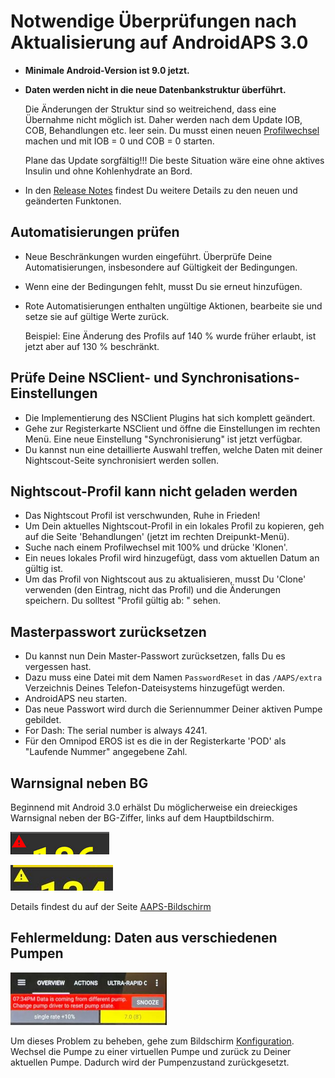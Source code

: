 # Notwendige Überprüfungen nach Aktualisierung auf AndroidAPS 3.0

* **Minimale Android-Version ist 9.0 jetzt.**
* **Daten werden nicht in die neue Datenbankstruktur überführt.**

  Die Änderungen der Struktur sind so weitreichend, dass eine Übernahme nicht möglich ist. Daher werden nach dem Update IOB, COB, Behandlungen etc. leer sein. Du musst einen neuen [Profilwechsel](../Usage/Profiles) machen und mit IOB = 0 und COB = 0 starten.

  Plane das Update sorgfältig!!! Die beste Situation wäre eine ohne aktives Insulin und ohne Kohlenhydrate an Bord.

* In den [Release Notes](../Installing-AndroidAPS/Releasenotes) findest Du weitere Details zu den neuen und geänderten Funktonen.


## Automatisierungen prüfen

* Neue Beschränkungen wurden eingeführt. Überprüfe Deine Automatisierungen, insbesondere auf Gültigkeit der Bedingungen.
* Wenn eine der Bedingungen fehlt, musst Du sie erneut hinzufügen.
* Rote Automatisierungen enthalten ungültige Aktionen, bearbeite sie und setze sie auf gültige Werte zurück.

  Beispiel: Eine Änderung des Profils auf 140 % wurde früher erlaubt, ist jetzt aber auf 130 % beschränkt.

## Prüfe Deine NSClient- und Synchronisations-Einstellungen

* Die Implementierung des NSClient Plugins hat sich komplett geändert.
* Gehe zur Registerkarte NSClient und öffne die Einstellungen im rechten Menü. Eine neue Einstellung "Synchronisierung" ist jetzt verfügbar.
* Du kannst nun eine detaillierte Auswahl treffen, welche Daten mit deiner Nightscout-Seite synchronisiert werden sollen.

## Nightscout-Profil kann nicht geladen werden
* Das Nightscout Profil ist verschwunden, Ruhe in Frieden!
* Um Dein aktuelles Nightscout-Profil in ein lokales Profil zu kopieren, geh auf die Seite 'Behandlungen' (jetzt im rechten Dreipunkt-Menü).
* Suche nach einem Profilwechsel mit 100% und drücke 'Klonen'.
* Ein neues lokales Profil wird hinzugefügt, dass vom aktuellen Datum an gültig ist.
* Um das Profil von Nightscout aus zu aktualisieren, musst Du 'Clone' verwenden (den Eintrag, nicht das Profil) und die Änderungen speichern. Du solltest "Profil gültig ab: <aktuelles Datum>" sehen.

## Masterpasswort zurücksetzen
* Du kannst nun Dein Master-Passwort zurücksetzen, falls Du es vergessen hast.
* Dazu muss eine Datei mit dem Namen `PasswordReset` in das `/AAPS/extra` Verzeichnis Deines Telefon-Dateisystems hinzugefügt werden.
* AndroidAPS neu starten.
* Das neue Passwort wird durch die Seriennummer Deiner aktiven Pumpe gebildet.
* For Dash: The serial number is always 4241.
* Für den Omnipod EROS ist es die in der Registerkarte 'POD' als "Laufende Nummer" angegebene Zahl.

## Warnsignal neben BG

Beginnend mit Android 3.0 erhälst Du möglicherweise ein dreieckiges Warnsignal neben der BG-Ziffer, links auf dem Hauptbildschirm.

  ![Rotes BG-Warndreieck](../images/bg_warn_red.png)

  ![Gelbes BG-Warndreieck](../images/bg_warn_yellow.png)

Details findest du auf der Seite [AAPS-Bildschirm](../Getting-Started/Screenshots.md#bg-warning-sign)


## Fehlermeldung: Daten aus verschiedenen Pumpen

   ![Fehlermeldung: Daten aus verschiedenen Pumpen](../images/Screen_DifferentPump.png)

Um dieses Problem zu beheben, gehe zum Bildschirm [Konfiguration](../Configuration/Config-Builder.md#pump). Wechsel die Pumpe zu einer virtuellen Pumpe und zurück zu Deiner aktuellen Pumpe. Dadurch wird der Pumpenzustand zurückgesetzt.
